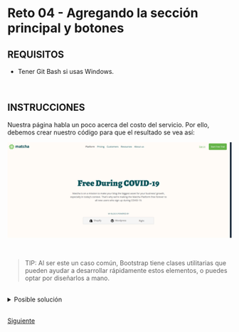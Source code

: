 # Reto 04 - Agregando la sección principal y botones

## REQUISITOS
- Tener Git Bash si usas Windows.

<br/>

## INSTRUCCIONES

Nuestra página habla un poco acerca del costo del servicio. Por ello, debemos crear nuestro código para que el resultado se vea así:

![Nueva pagina de tu proyecto](../assets/pricing-html.png)

<br/>

> TIP: Al ser este un caso común, Bootstrap tiene clases utilitarias que pueden ayudar a desarrollar rápidamente estos elementos, o puedes optar por diseñarlos a mano.

<br/>

<details>
  <summary>Posible solución</summary>

Podemos insertar un elemento con un contenedor, para tener la posibilidad de controlar el acomodo de los diversos elementos que tiene este diseño.

```html
    <main class="header">
      <article>
        <h1>Free During COVID-19</h1>
        <p>
          Matcha is on a mission to make your blog the biggest asset for your
          business’ growth, especially in today’s context. That’s why we’re
          making the Matcha Platform free forever to all new users who sign up
          during COVID-19.
        </p>
      </article>
    </main>
```

</details>

<br/>

[Siguiente](../Ejemplo-04)